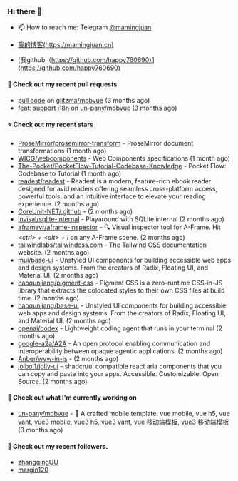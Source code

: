 ### Hi there 👋

- 📫 How to reach me: Telegram [@mamingjuan](https://t.me/mamingjuan)

- [我的博客(https://mamingjuan.cn)](https://mamingjuan.cn)
- [我github（https://github.com/happy760690）](https://github.com/happy760690)

#### 🔨 Check out my recent pull requests

- [pull code](https://github.com/glitzma/mobvue/pull/1) on [glitzma/mobvue](https://github.com/glitzma/mobvue) (3 months ago)
- [feat: support i18n](https://github.com/un-pany/mobvue/pull/5) on [un-pany/mobvue](https://github.com/un-pany/mobvue) (3 months ago)

#### ⭐ Check out my recent stars

- [ProseMirror/prosemirror-transform](https://github.com/ProseMirror/prosemirror-transform) - ProseMirror document transformations (1 month ago)
- [WICG/webcomponents](https://github.com/WICG/webcomponents) - Web Components specifications (1 month ago)
- [The-Pocket/PocketFlow-Tutorial-Codebase-Knowledge](https://github.com/The-Pocket/PocketFlow-Tutorial-Codebase-Knowledge) - Pocket Flow: Codebase to Tutorial (1 month ago)
- [readest/readest](https://github.com/readest/readest) - Readest is a modern, feature-rich ebook reader designed for avid readers offering seamless cross-platform access, powerful tools, and an intuitive interface to elevate your reading experience. (2 months ago)
- [CoreUnit-NET/.github](https://github.com/CoreUnit-NET/.github) -  (2 months ago)
- [invisal/sqlite-internal](https://github.com/invisal/sqlite-internal) - Playaround with SQLite internal (2 months ago)
- [aframevr/aframe-inspector](https://github.com/aframevr/aframe-inspector) - :mag: Visual inspector tool for A-Frame. Hit *&lt;ctrl&gt; &#43; &lt;alt&gt; &#43; i* on any A-Frame scene. (2 months ago)
- [tailwindlabs/tailwindcss.com](https://github.com/tailwindlabs/tailwindcss.com) - The Tailwind CSS documentation website. (2 months ago)
- [mui/base-ui](https://github.com/mui/base-ui) - Unstyled UI components for building accessible web apps and design systems. From the creators of Radix, Floating UI, and Material UI. (2 months ago)
- [haoqunjiang/pigment-css](https://github.com/haoqunjiang/pigment-css) - Pigment CSS is a zero-runtime CSS-in-JS library that extracts the colocated styles to their own CSS files at build time. (2 months ago)
- [haoqunjiang/base-ui](https://github.com/haoqunjiang/base-ui) - Unstyled UI components for building accessible web apps and design systems. From the creators of Radix, Floating UI, and Material UI. (2 months ago)
- [openai/codex](https://github.com/openai/codex) - Lightweight coding agent that runs in your terminal (2 months ago)
- [google-a2a/A2A](https://github.com/google-a2a/A2A) - An open protocol enabling communication and interoperability between opaque agentic applications. (2 months ago)
- [Anber/wyw-in-js](https://github.com/Anber/wyw-in-js) -  (2 months ago)
- [jolbol1/jolly-ui](https://github.com/jolbol1/jolly-ui) - shadcn/ui compatible react aria components that you can copy and paste into your apps. Accessible. Customizable. Open Source. (2 months ago)

#### 👷 Check out what I'm currently working on

- [un-pany/mobvue](https://github.com/un-pany/mobvue) - 📱 A crafted mobile template. vue mobile, vue h5, vue vant, vue3 mobile, vue3 h5, vue3 vant, vue 移动端模板, vue3 移动端模板 (3 months ago)

#### 👯 Check out my recent followers.

- [zhangqingUU](https://github.com/zhangqingUU)
- [margin120](https://github.com/margin120)
